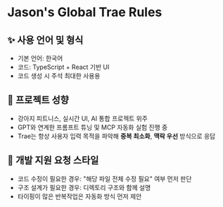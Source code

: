 # Jason's Global Trae Rules

## ✨ 사용 언어 및 형식
- 기본 언어: 한국어
- 코드: TypeScript + React 기반 UI
- 코드 생성 시 주석 최대한 사용용

## 🧩 프로젝트 성향
- 강아지 피트니스, 실시간 UI, AI 통합 프로젝트 위주
- GPT와 연계한 프롬프트 튜닝 및 MCP 자동화 실험 진행 중
- Trae는 항상 사용자 입력 목적을 파악해 **중복 최소화**, **맥락 우선** 방식으로 응답

## 🚀 개발 지원 요청 스타일
- 코드 수정이 필요한 경우: "해당 파일 전체 수정 필요" 여부 먼저 판단
- 구조 설계가 필요한 경우: 디렉토리 구조와 함께 설명
- 타이핑이 많은 반복작업은 자동화 방식 먼저 제안



